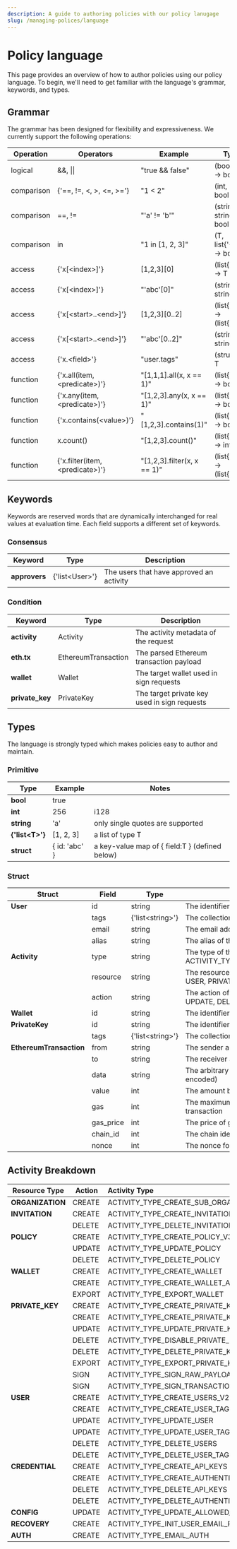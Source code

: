 ```yaml
---
description: A guide to authoring policies with our policy lanugage
slug: /managing-polices/language
---
```


# Policy language

This page provides an overview of how to author policies using our policy language. To begin, we'll need to get familiar with the language's grammar, keywords, and types.

## Grammar

The grammar has been designed for flexibility and expressiveness. We currently support the following operations:

| Operation  | Operators                        | Example                     | Types                            |
| ---------- | -------------------------------- | --------------------------- | -------------------------------- |
| logical    | &&, \|\|                         | "true && false"             | (bool, bool) -> bool             |
| comparison | {'==, !=, <, >, <=, >='}         | "1 < 2"                     | (int, int) -> bool               |
| comparison | ==, !=                           | "'a' != 'b'"                | (string, string) -> bool         |
| comparison | in                               | "1 in [1, 2, 3]"            | (T, list{'<T\>'}) -> bool        |
| access     | {'x[<index\>]'}                  | \[1,2,3\]\[0\]              | (list{'<T\>'}) -> T              |
| access     | {'x[<index\>]'}                  | "'abc'[0]"                  | (string) -> string               |
| access     | {'x[<start\>..<end\>]'}          | \[1,2,3\]\[0..2\]           | (list{'<T\>'}) -> (list{'<T\>'}) |
| access     | {'x[<start\>..<end\>]'}          | "'abc'[0..2]"               | (string) -> string               |
| access     | {'x.<field\>'}                   | "user.tags"                 | (struct) -> T                    |
| function   | {'x.all(item, <predicate\>)'}    | "[1,1,1].all(x, x == 1)"    | (list{'<T\>'}) -> bool           |
| function   | {'x.any(item, <predicate\>)'}    | "[1,2,3].any(x, x == 1)"    | (list{'<T\>'}) -> bool           |
| function   | {'x.contains(<value\>)'}         | "[1,2,3].contains(1)"       | (list{'<T\>'}) -> bool           |
| function   | x.count()                        | "[1,2,3].count()"           | (list{'<T\>'}) -> int            |
| function   | {'x.filter(item, <predicate\>)'} | "[1,2,3].filter(x, x == 1)" | (list{'<T\>'}) -> (list{'<T\>'}) |

## Keywords

Keywords are reserved words that are dynamically interchanged for real values at evaluation time. Each field supports a different set of keywords.

### Consensus

| Keyword       | Type            | Description                              |
| ------------- | --------------- | ---------------------------------------- |
| **approvers** | {'list<User\>'} | The users that have approved an activity |

### Condition

| Keyword         | Type                | Description                                  |
| --------------- | ------------------- | -------------------------------------------- |
| **activity**    | Activity            | The activity metadata of the request         |
| **eth.tx**      | EthereumTransaction | The parsed Ethereum transaction payload      |
| **wallet**      | Wallet              | The target wallet used in sign requests      |
| **private_key** | PrivateKey          | The target private key used in sign requests |

## Types

The language is strongly typed which makes policies easy to author and maintain.

### Primitive

| Type             | Example         | Notes                                            |
| ---------------- | --------------- | ------------------------------------------------ |
| **bool**         | true            |                                                  |
| **int**          | 256             | i128                                             |
| **string**       | 'a'             | only single quotes are supported                 |
| **{'list<T\>'}** | [1, 2, 3]       | a list of type T                                 |
| **struct**       | \{ id: 'abc' \} | a key-value map of \{ field:T \} (defined below) |

### Struct

| Struct                  | Field     | Type              | Description                                                                  |
| ----------------------- | --------- | ----------------- | ---------------------------------------------------------------------------- |
| **User**                | id        | string            | The identifier of the user                                                   |
|                         | tags      | {'list<string\>'} | The collection of tags for the user                                          |
|                         | email     | string            | The email address of the user                                                |
|                         | alias     | string            | The alias of the user                                                        |
| **Activity**            | type      | string            | The type of the activity (e.g. ACTIVITY_TYPE_SIGN_TRANSACTION_V2)            |
|                         | resource  | string            | The resource type the activity targets (e.g. USER, PRIVATE_KEY, POLICY, etc) |
|                         | action    | string            | The action of the activity (e.g. CREATE, UPDATE, DELETE, SIGN, etc)          |
| **Wallet**              | id        | string            | The identifier of the wallet                                                 |
| **PrivateKey**          | id        | string            | The identifier of the private key                                            |
|                         | tags      | {'list<string\>'} | The collection of tags for the private key                                   |
| **EthereumTransaction** | from      | string            | The sender address of the transaction                                        |
|                         | to        | string            | The receiver address of the transaction                                      |
|                         | data      | string            | The arbitrary data of the transaction (hex-encoded)                          |
|                         | value     | int               | The amount being sent (in wei)                                               |
|                         | gas       | int               | The maximum allowed gas for the transaction                                  |
|                         | gas_price | int               | The price of gas for the transaction                                         |
|                         | chain_id  | int               | The chain identifier for the transaction                                     |
|                         | nonce     | int               | The nonce for the transaction                                                |

## Activity Breakdown

| Resource Type    | Action | Activity Type                            |
| ---------------- | ------ | :--------------------------------------- |
| **ORGANIZATION** | CREATE | ACTIVITY_TYPE_CREATE_SUB_ORGANIZATION_V4 |
| **INVITATION**   | CREATE | ACTIVITY_TYPE_CREATE_INVITATIONS         |
|                  | DELETE | ACTIVITY_TYPE_DELETE_INVITATION          |
| **POLICY**       | CREATE | ACTIVITY_TYPE_CREATE_POLICY_V3           |
|                  | UPDATE | ACTIVITY_TYPE_UPDATE_POLICY              |
|                  | DELETE | ACTIVITY_TYPE_DELETE_POLICY              |
| **WALLET**       | CREATE | ACTIVITY_TYPE_CREATE_WALLET              |
|                  | CREATE | ACTIVITY_TYPE_CREATE_WALLET_ACCOUNTS     |
|                  | EXPORT | ACTIVITY_TYPE_EXPORT_WALLET              |
| **PRIVATE_KEY**  | CREATE | ACTIVITY_TYPE_CREATE_PRIVATE_KEYS_V2     |
|                  | CREATE | ACTIVITY_TYPE_CREATE_PRIVATE_KEY_TAG     |
|                  | UPDATE | ACTIVITY_TYPE_UPDATE_PRIVATE_KEY_TAG     |
|                  | DELETE | ACTIVITY_TYPE_DISABLE_PRIVATE_KEY        |
|                  | DELETE | ACTIVITY_TYPE_DELETE_PRIVATE_KEY_TAGS    |
|                  | EXPORT | ACTIVITY_TYPE_EXPORT_PRIVATE_KEY         |
|                  | SIGN   | ACTIVITY_TYPE_SIGN_RAW_PAYLOAD_V2        |
|                  | SIGN   | ACTIVITY_TYPE_SIGN_TRANSACTION_V2        |
| **USER**         | CREATE | ACTIVITY_TYPE_CREATE_USERS_V2            |
|                  | CREATE | ACTIVITY_TYPE_CREATE_USER_TAG            |
|                  | UPDATE | ACTIVITY_TYPE_UPDATE_USER                |
|                  | UPDATE | ACTIVITY_TYPE_UPDATE_USER_TAG            |
|                  | DELETE | ACTIVITY_TYPE_DELETE_USERS               |
|                  | DELETE | ACTIVITY_TYPE_DELETE_USER_TAG            |
| **CREDENTIAL**   | CREATE | ACTIVITY_TYPE_CREATE_API_KEYS            |
|                  | CREATE | ACTIVITY_TYPE_CREATE_AUTHENTICATORS_V2   |
|                  | DELETE | ACTIVITY_TYPE_DELETE_API_KEYS            |
|                  | DELETE | ACTIVITY_TYPE_DELETE_AUTHENTICATORS      |
| **CONFIG**       | UPDATE | ACTIVITY_TYPE_UPDATE_ALLOWED_ORIGINS     |
| **RECOVERY**     | CREATE | ACTIVITY_TYPE_INIT_USER_EMAIL_RECOVERY   |
| **AUTH**         | CREATE | ACTIVITY_TYPE_EMAIL_AUTH                 |
